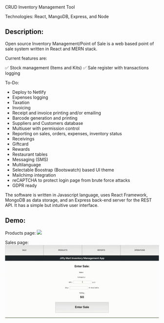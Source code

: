 CRUD Inventory Management Tool

Technologies: React, MangoDB, Express, and Node

Description:
------------

Open source Inventory Management/Point of Sale is a web based point of sale system written in React and MERN stack.

Current features are:

✅ Stock management (Items and Kits)
✅ Sale register with transactions logging

To-Do:
* Deploy to Netlify
* Expenses logging
* Taxation
* Invoicing
* Receipt and invoice printing and/or emailing
* Barcode generation and printing
* Suppliers and Customers database
* Multiuser with permission control
* Reporting on sales, orders, expenses, inventory status
* Receivings
* Giftcard
* Rewards
* Restaurant tables
* Messaging (SMS)
* Multilanguage
* Selectable Boostrap (Bootswatch) based UI theme
* Mailchimp integration
* reCAPTCHA to protect login page from brute force attacks
* GDPR ready

The software is written in Javascript language, uses React Framework, MongoDB as data storage, and an Express back-end server for the REST API. It has a simple but intuitive user interface.

Demo:
-----
Products page:
![](gif_previews/products_page.gif)

Sales page:
![](gif_previews/sales_page.gif)
